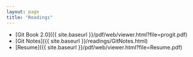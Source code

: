 ```yaml
---
layout: page
title: "Readings"
---
```

 - [Git Book 2.0]({{ site.baseurl }}/pdf/web/viewer.html?file=progit.pdf)
 - [Git Notes]({{ site.baseurl }}/readings/GitNotes.html)
 - [Resume]({{ site.baseurl }}/pdf/web/viewer.html?file=Resume.pdf)